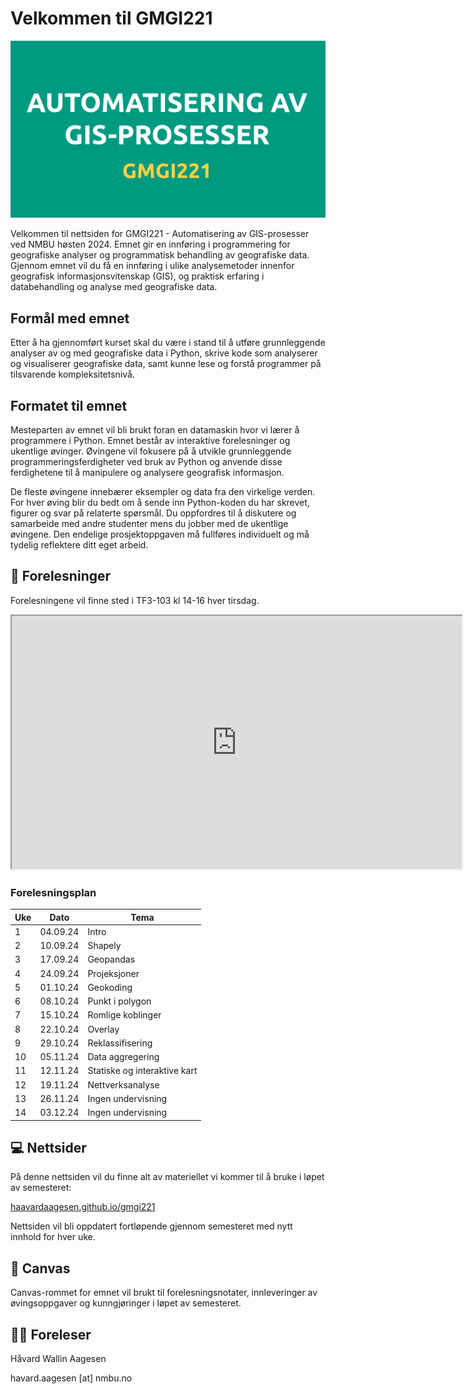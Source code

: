 
# Velkommen til GMGI221 
![Logo](logo.png)

Velkommen til nettsiden for GMGI221 - Automatisering av GIS-prosesser ved NMBU høsten 2024.
Emnet gir en innføring i programmering for geografiske analyser og programmatisk behandling av geografiske data. Gjennom emnet vil du få en innføring i ulike analysemetoder innenfor geografisk informasjonsvitenskap (GIS), og praktisk erfaring i databehandling og analyse med geografiske data.

## Formål med emnet
Etter å ha gjennomført kurset skal du være i stand til å utføre grunnleggende analyser av og med geografiske data i Python, skrive kode som analyserer og visualiserer geografiske data, samt kunne lese og forstå programmer på tilsvarende kompleksitetsnivå.

## Formatet til emnet
Mesteparten av emnet vil bli brukt foran en datamaskin hvor vi lærer å programmere i Python. Emnet består av interaktive forelesninger og ukentlige øvinger. Øvingene vil fokusere på å utvikle grunnleggende programmeringsferdigheter ved bruk av Python og anvende disse ferdighetene til å manipulere og analysere geografisk informasjon.

De fleste øvingene innebærer eksempler og data fra den virkelige verden. For hver øving blir du bedt om å sende inn Python-koden du har skrevet, figurer og svar på relaterte spørsmål. Du oppfordres til å diskutere og samarbeide med andre studenter mens du jobber med de ukentlige øvingene. Den endelige prosjektoppgaven må fullføres individuelt og må tydelig reflektere ditt eget arbeid.

## 🏫 Forelesninger

Forelesningene vil finne sted i TF3-103 kl 14-16 hver tirsdag.

<iframe style="overflow: hidden;" src="https://use.mazemap.com/embed.html#v=1&campusid=241&zlevel=1&center=10.777810,59.665583&zoom=19&sharepoitype=poi&sharepoi=698987&utm_medium=iframe" width="720" height="405"></iframe>


### Forelesningsplan
<!-- 
| Uke         | Dato        | Tema                        |
| ----------- | ----------- | --------------------------- |
| 1           | 04.09.24    | Intro                       |
| 2           | 10.09.24    | Shapely                     |
| 3           | 17.09.24    | Geopandas                   |
| -           | 24.09.24    | Ingen undervisning          |
| 4           | 01.10.24    | Projeksjoner og geokoding   |
| 5           | 08.10.24    | Romlige utvelgelser og koblinger|
| 6           | 15.10.24    | Overlay                     |
| 7           | 22.10.24    |                             |
| 8           | 29.10.24    | Reklassifisering            |
| 9           | 05.11.24    | Data aggregering            |
| 10          | 12.11.24    | Statiske og interaktive kart|
| 11          | 19.11.24    | Nettverksanalyse            |
| 13          | 26.11.24    | Ingen undervisning          |
| 14          | 03.12.24    | Ingen undervisning          |
-->

| Uke         | Dato        | Tema                        |
| ----------- | ----------- | --------------------------- |
| 1           | 04.09.24    | Intro                       |
| 2           | 10.09.24    | Shapely                     |
| 3           | 17.09.24    | Geopandas                   |
| 4           | 24.09.24    | Projeksjoner                |
| 5           | 01.10.24    | Geokoding                   |
| 6           | 08.10.24    | Punkt i polygon             |
| 7           | 15.10.24    | Romlige koblinger           |
| 8           | 22.10.24    | Overlay	                  |
| 9           | 29.10.24    | Reklassifisering            |
| 10          | 05.11.24    | Data aggregering            |
| 11          | 12.11.24    | Statiske og interaktive kart|
| 12          | 19.11.24    | Nettverksanalyse            |
| 13          | 26.11.24    | Ingen undervisning          |
| 14          | 03.12.24    | Ingen undervisning          |


## 💻 Nettsider

På denne nettsiden vil du finne alt av materiellet vi kommer til å bruke i løpet av semesteret:

[haavardaagesen.github.io/gmgi221](https://haavardaagesen.github.io/gmgi221/)

Nettsiden vil bli oppdatert fortløpende gjennom semesteret med nytt innhold for hver uke.

## 📖 Canvas

Canvas-rommet for emnet vil brukt til forelesningsnotater, innleveringer av øvingsoppgaver og kunngjøringer i løpet av semesteret.

## 🧑‍🏫 Foreleser

Håvard Wallin Aagesen

havard.aagesen [at] nmbu.no